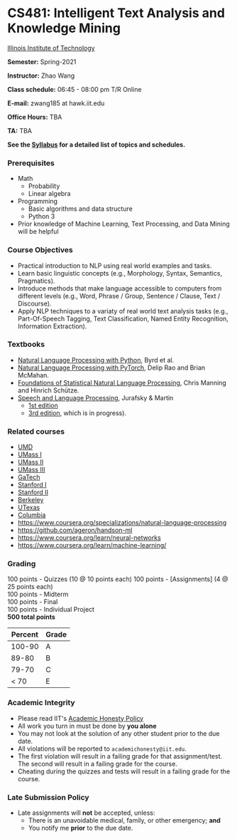 # CS481: Intelligent Text Analysis and Knowledge Mining

[Illinois Institute of Technology](http://cs.iit.edu)

<!-- **If you've joined the class late, please check Blackboard for announcements, and please complete the [course survey] ASAP.** -->

**Semester:** Spring-2021

**Instructor:** Zhao Wang 

**Class schedule:** 06:45 - 08:00 pm T/R Online

**E-mail:** zwang185 at hawk.iit.edu  

**Office Hours:** TBA  

**TA:** TBA

**See the [Syllabus](Schedule.md) for a detailed list of topics and schedules.**

### Prerequisites
- Math
  - Probability <br>
  - Linear algebra <br>
- Programming
  - Basic algorithms and data structure <br>
  - Python 3 <br>
- Prior knowledge of Machine Learning, Text Processing, and Data Mining will be helpful

### Course Objectives
- Practical introduction to NLP using real world examples and tasks.
- Learn basic linguistic concepts (e.g., Morphology, Syntax, Semantics, Pragmatics).
- Introduce methods that make language accessible to computers from different levels (e.g., Word, Phrase / Group, Sentence / Clause, Text / Discourse).
- Apply NLP techniques to a variaty of real world text analysis tasks (e.g., Part-Of-Speech Tagging, Text Classification, Named Entity Recognition, Information Extraction).

### Textbooks

- [Natural Language Processing with Python](http://www.nltk.org/book/), Byrd et al.
- [Natural Language Processing with PyTorch](https://www.oreilly.com/library/view/natural-language-processing/9781491978221/), Delip Rao and Brian McMahan.
- [Foundations of Statistical Natural Language Processing](https://nlp.stanford.edu/fsnlp/), Chris Manning and Hinrich Schütze.
- [Speech and Language Processing](http://www.deepsky.com/~merovech/voynich/voynich_manchu_reference_materials/PDFs/jurafsky_martin.pdf), Jurafsky & Martin 
  - [1st edition](http://www.deepsky.com/~merovech/voynich/voynich_manchu_reference_materials/PDFs/jurafsky_martin.pdf)
  - [3rd edition](https://web.stanford.edu/~jurafsky/slp3/), which is in progress).
 
### Related courses

- [UMD](http://www.umiacs.umd.edu/~hal/courses/2012F_CL1/)
- [UMass I](https://people.cs.umass.edu/~mccallum/courses/inlp2007/syllabus.html)
- [UMass II](http://people.cs.umass.edu/~brenocon/inlp2016/)
- [UMass III](http://people.cs.umass.edu/~brenocon/anlp2017/)
- [GaTech](https://github.com/jacobeisenstein/gt-nlp-class/)
- [Stanford I](http://cs224d.stanford.edu/syllabus.html)
- [Stanford II](http://web.stanford.edu/class/cs224n/)
- [Berkeley](https://people.eecs.berkeley.edu/~klein/cs288/sp10/)
- [UTexas](https://www.cs.utexas.edu/~mooney/cs388/syllabus.html)
- [Columbia](http://www.cs.columbia.edu/~kathy/NLP/)
- https://www.coursera.org/specializations/natural-language-processing
- https://github.com/ageron/handson-ml
- https://www.coursera.org/learn/neural-networks
- https://www.coursera.org/learn/machine-learning/


### Grading

100 points - Quizzes (10 @ 10 points each) 
100 points - [Assignments] (4 @ 25 points each)  
100 points - Midterm  
100 points - Final  
100 points - Individual Project  
**500 total points**

| **Percent** | **Grade** |
|-------------|-----------|
| 100-90      | A         |
| 89-80       | B         |
| 79-70       | C         |
| < 70        | E         |

### Academic Integrity

- Please read IIT's [Academic Honesty Policy](https://web.iit.edu/student-affairs/handbook/fine-print/code-academic-honesty)
- All work you turn in must be done by **you alone**
- You may not look at the solution of any other student prior to the due date.
- All violations will be reported to `academichonesty@iit.edu`.
- The first violation will result in a failing grade for that assignment/test. The second will result in a failing grade for the course.
- Cheating during the quizzes and tests will result in a failing grade for the course.

### Late Submission Policy

- Late assignments will **not** be accepted, unless:
  - There is an unavoidable medical, family, or other emergency; **and**
  - You notify me **prior** to the due date.




